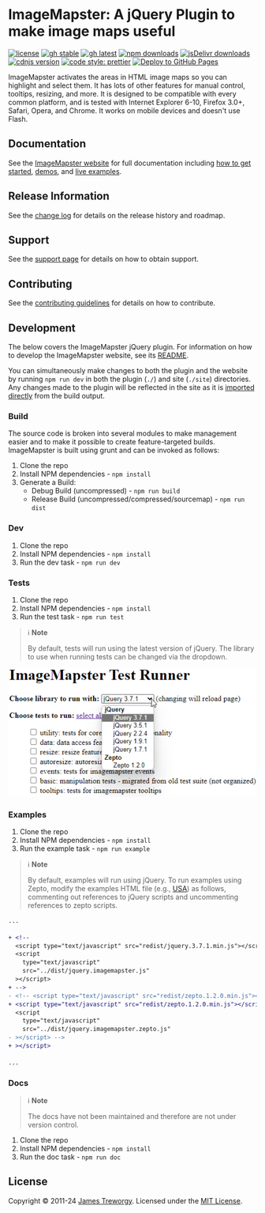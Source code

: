 # ImageMapster: A jQuery Plugin to make image maps useful

[![license](https://img.shields.io/github/license/jamietre/ImageMapster)](LICENSE)
[![gh stable](https://img.shields.io/github/v/release/jamietre/imagemapster?sort=semver&label=stable)](https://GitHub.com/jamietre/ImageMapster/releases/)
[![gh latest](https://img.shields.io/github/v/release/jamietre/imagemapster?include_prereleases&sort=semver&label=latest)](https://GitHub.com/jamietre/ImageMapster/releases/)
[![npm downloads](https://img.shields.io/npm/dm/imagemapster?label=npm)](https://www.npmjs.com/package/imagemapster)
[![jsDelivr downloads](https://data.jsdelivr.com/v1/package/npm/imagemapster/badge?style=rounded)](https://www.jsdelivr.com/package/npm/imagemapster)
[![cdnjs version](https://img.shields.io/cdnjs/v/imagemapster.svg?color=orange)](https://cdnjs.com/libraries/imagemapster)
[![code style: prettier](https://img.shields.io/badge/code_style-prettier-ff69b4.svg)](https://github.com/prettier/prettier)
[![Deploy to GitHub Pages](https://github.com/jamietre/ImageMapster/actions/workflows/gh-pages-deploy.yml/badge.svg)](https://github.com/jamietre/ImageMapster/actions/workflows/gh-pages-deploy.yml)

ImageMapster activates the areas in HTML image maps so you can highlight and select them. It has lots of other features for manual control, tooltips, resizing, and more. It is designed to be compatible with every common platform, and is tested with Internet Explorer 6-10, Firefox 3.0+, Safari, Opera, and Chrome. It works on mobile devices and doesn't use Flash.

## Documentation

See the [ImageMapster website](https://jamietre.github.io/ImageMapster/) for full documentation including [how to get started](https://jamietre.github.io/ImageMapster/overview/getting-started/), [demos](https://jamietre.github.io/ImageMapster/overview/demos/), and [live examples](https://jamietre.github.io/ImageMapster/resources/live-examples/).

## Release Information

See the [change log](CHANGELOG.md) for details on the release history and roadmap.

## Support

See the [support page](SUPPORT.md) for details on how to obtain support.

## Contributing

See the [contributing guidelines](CONTRIBUTING.md) for details on how to contribute.

## Development

The below covers the ImageMapster jQuery plugin. For information on how to develop the ImageMapster website, see its [README](site/README.md).

You can simultaneously make changes to both the plugin and the website by running `npm run dev` in both the plugin (`./`) and site (`./site`) directories. Any changes made to the plugin will be reflected in the site as it is [imported directly](./site/src/components/demos/core/scripts.astro#L20) from the build output.

### Build

The source code is broken into several modules to make management easier and to make it possible to create feature-targeted builds. ImageMapster is built using grunt and can be invoked as follows:

1. Clone the repo
2. Install NPM dependencies - `npm install`
3. Generate a Build:
   - Debug Build (uncompressed) - `npm run build`
   - Release Build (uncompressed/compressed/sourcemap) - `npm run dist`

### Dev

1. Clone the repo
2. Install NPM dependencies - `npm install`
3. Run the dev task - `npm run dev`

### Tests

1. Clone the repo
2. Install NPM dependencies - `npm install`
3. Run the test task - `npm run test`

> ℹ️ **Note**
>
> By default, tests will run using the latest version of jQuery. The library to use when running tests can be changed via the dropdown.

![Test Runner Library](testrunnerlibrary.png)

### Examples

1. Clone the repo
2. Install NPM dependencies - `npm install`
3. Run the example task - `npm run example`

> ℹ️ **Note**
>
> By default, examples will run using jQuery. To run examples using Zepto, modify the examples HTML file (e.g., [USA](./examples/usa.html)) as follows, commenting out references to jQuery scripts and uncommenting references to zepto scripts.

```diff
...

+ <!--
  <script type="text/javascript" src="redist/jquery.3.7.1.min.js"></script>
  <script
    type="text/javascript"
    src="../dist/jquery.imagemapster.js"
  ></script>
+ -->
- <!-- <script type="text/javascript" src="redist/zepto.1.2.0.min.js"></script>
+ <script type="text/javascript" src="redist/zepto.1.2.0.min.js"></script>
  <script
    type="text/javascript"
    src="../dist/jquery.imagemapster.zepto.js"
- ></script> -->
+ ></script>

...
```

### Docs

> ℹ️ **Note**
>
> The docs have not been maintained and therefore are not under version control.

1. Clone the repo
2. Install NPM dependencies - `npm install`
3. Run the doc task - `npm run doc`

## License

Copyright © 2011-24 [James Treworgy](https://github.com/jamietre). Licensed under the [MIT License](LICENSE).

